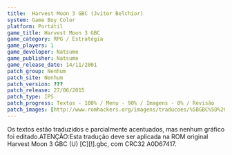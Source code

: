```yaml
---
title:  Harvest Moon 3 GBC (Jvitor Belchior)
system: Game Boy Color
platform: Portátil
game_title: Harvest Moon 3 GBC
game_category: RPG / Estratégia
game_players: 1
game_developer: Natsume
game_publisher: Natsume
game_release_date: 14/11/2001
patch_group: Nenhum
patch_site: Nenhum
patch_version: ???
patch_release: 27/06/2015
patch_type: IPS
patch_progress: Textos - 100% / Menu - 90% / Imagens - 0% / Revisão
patch_images: [http://www.romhackers.org/imagens/traducoes/%5BGBC%5D%20Harvest%20Moon%203%20GBC%20-%20Jvitor%20Belchior%20-%201.png,http://www.romhackers.org/imagens/traducoes/%5BGBC%5D%20Harvest%20Moon%203%20GBC%20-%20Jvitor%20Belchior%20-%202.png,http://www.romhackers.org/imagens/traducoes/%5BGBC%5D%20Harvest%20Moon%203%20GBC%20-%20Jvitor%20Belchior%20-%203.png]
---
```

Os textos estão traduzidos e parcialmente acentuados, mas nenhum gráfico foi editado.ATENÇÃO:Esta tradução deve ser aplicada na ROM original Harvest Moon 3 GBC (U) [C][!].gbc, com CRC32 A0D67417.